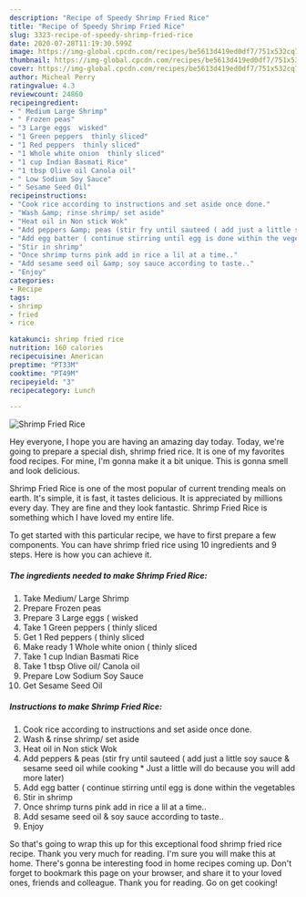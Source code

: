 ```yaml
---
description: "Recipe of Speedy Shrimp Fried Rice"
title: "Recipe of Speedy Shrimp Fried Rice"
slug: 3323-recipe-of-speedy-shrimp-fried-rice
date: 2020-07-28T11:19:30.599Z
image: https://img-global.cpcdn.com/recipes/be5613d419ed0df7/751x532cq70/shrimp-fried-rice-recipe-main-photo.jpg
thumbnail: https://img-global.cpcdn.com/recipes/be5613d419ed0df7/751x532cq70/shrimp-fried-rice-recipe-main-photo.jpg
cover: https://img-global.cpcdn.com/recipes/be5613d419ed0df7/751x532cq70/shrimp-fried-rice-recipe-main-photo.jpg
author: Micheal Perry
ratingvalue: 4.3
reviewcount: 24860
recipeingredient:
- " Medium Large Shrimp"
- " Frozen peas"
- "3 Large eggs  wisked"
- "1 Green peppers  thinly sliced"
- "1 Red peppers  thinly sliced"
- "1 Whole white onion  thinly sliced"
- "1 cup Indian Basmati Rice"
- "1 tbsp Olive oil Canola oil"
- " Low Sodium Soy Sauce"
- " Sesame Seed Oil"
recipeinstructions:
- "Cook rice according to instructions and set aside once done."
- "Wash &amp; rinse shrimp/ set aside"
- "Heat oil in Non stick Wok"
- "Add peppers &amp; peas (stir fry until sauteed ( add just a little soy sauce &amp; sesame seed oil while cooking * Just a little will do because you will add more later)"
- "Add egg batter ( continue stirring until egg is done within the vegetables"
- "Stir in shrimp"
- "Once shrimp turns pink add in rice a lil at a time.."
- "Add sesame seed oil &amp; soy sauce according to taste.."
- "Enjoy"
categories:
- Recipe
tags:
- shrimp
- fried
- rice

katakunci: shrimp fried rice 
nutrition: 160 calories
recipecuisine: American
preptime: "PT33M"
cooktime: "PT49M"
recipeyield: "3"
recipecategory: Lunch

---
```



![Shrimp Fried Rice](https://img-global.cpcdn.com/recipes/be5613d419ed0df7/751x532cq70/shrimp-fried-rice-recipe-main-photo.jpg)

Hey everyone, I hope you are having an amazing day today. Today, we're going to prepare a special dish, shrimp fried rice. It is one of my favorites food recipes. For mine, I'm gonna make it a bit unique. This is gonna smell and look delicious.



Shrimp Fried Rice is one of the most popular of current trending meals on earth. It's simple, it is fast, it tastes delicious. It is appreciated by millions every day. They are fine and they look fantastic. Shrimp Fried Rice is something which I have loved my entire life.


To get started with this particular recipe, we have to first prepare a few components. You can have shrimp fried rice using 10 ingredients and 9 steps. Here is how you can achieve it.

<!--inarticleads1-->

##### The ingredients needed to make Shrimp Fried Rice:

1. Take  Medium/ Large Shrimp
1. Prepare  Frozen peas
1. Prepare 3 Large eggs ( wisked
1. Take 1 Green peppers ( thinly sliced
1. Get 1 Red peppers ( thinly sliced
1. Make ready 1 Whole white onion ( thinly sliced
1. Take 1 cup Indian Basmati Rice
1. Take 1 tbsp Olive oil/ Canola oil
1. Prepare  Low Sodium Soy Sauce
1. Get  Sesame Seed Oil




<!--inarticleads2-->

##### Instructions to make Shrimp Fried Rice:

1. Cook rice according to instructions and set aside once done.
1. Wash &amp; rinse shrimp/ set aside
1. Heat oil in Non stick Wok
1. Add peppers &amp; peas (stir fry until sauteed ( add just a little soy sauce &amp; sesame seed oil while cooking * Just a little will do because you will add more later)
1. Add egg batter ( continue stirring until egg is done within the vegetables
1. Stir in shrimp
1. Once shrimp turns pink add in rice a lil at a time..
1. Add sesame seed oil &amp; soy sauce according to taste..
1. Enjoy




So that's going to wrap this up for this exceptional food shrimp fried rice recipe. Thank you very much for reading. I'm sure you will make this at home. There's gonna be interesting food in home recipes coming up. Don't forget to bookmark this page on your browser, and share it to your loved ones, friends and colleague. Thank you for reading. Go on get cooking!
